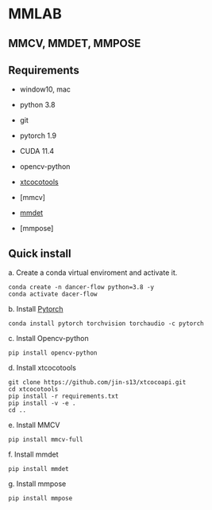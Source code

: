 # MMLAB
## MMCV, MMDET, MMPOSE

## Requirements
- window10, mac
- python 3.8
- git
- pytorch 1.9
- CUDA 11.4
- opencv-python
- [xtcocotools](https://github.com/jin-s13/xtcocoapi)

- [mmcv]
- [mmdet](https://github.com/open-mmlab/mmdetection)
- [mmpose]

## Quick install

a. Create a conda virtual enviroment and activate it.

```shell
conda create -n dancer-flow python=3.8 -y
conda activate dacer-flow
```

b. Install [Pytorch](https://pytorch.org/)
```shell
conda install pytorch torchvision torchaudio -c pytorch
```

c. Install Opencv-python
```shell
pip install opencv-python
```

d. Install xtcocotools
```shell
git clone https://github.com/jin-s13/xtcocoapi.git
cd xtcocotools
pip install -r requirements.txt
pip install -v -e .
cd ..
```

e. Install MMCV
```shell
pip install mmcv-full
```

f. Install mmdet
```shell
pip install mmdet
```

g. Install mmpose
```shell
pip install mmpose
```